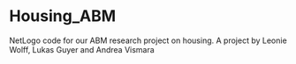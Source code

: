 # Housing_ABM
NetLogo code for our ABM research project on housing. A project by Leonie Wolff, Lukas Guyer and Andrea Vismara
